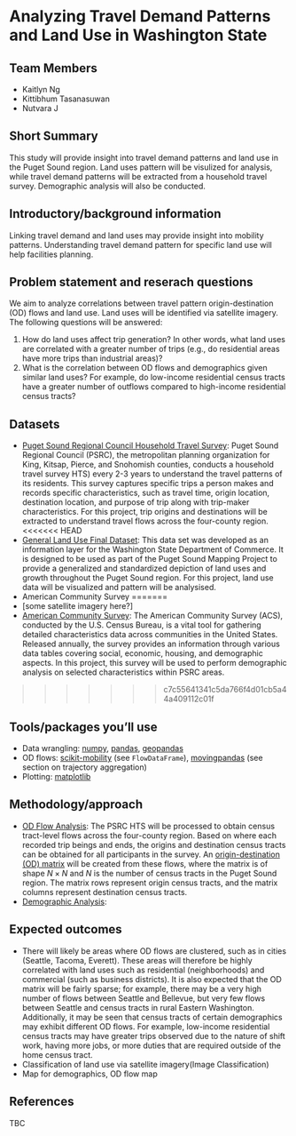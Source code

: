 # Analyzing Travel Demand Patterns and Land Use in Washington State

## Team Members
* Kaitlyn Ng
* Kittibhum Tasanasuwan
* Nutvara J

## Short Summary
This study will provide insight into travel demand patterns and land use in the Puget Sound region. Land uses pattern will be visulized for analysis, while travel demand patterns will be extracted from a household travel survey. Demographic analysis will also be conducted.


## Introductory/background information
Linking travel demand and land uses may provide insight into mobility patterns. Understanding travel demand pattern for specific land use will help facilities planning.


## Problem statement and reserach questions
We aim to analyze correlations between travel pattern origin-destination (OD) flows and land use. Land uses will be identified via satellite imagery. The following questions will be answered:
1) How do land uses affect trip generation? In other words, what land uses are correlated with a greater number of trips (e.g., do residential areas have more trips than industrial areas)?
2) What is the correlation between OD flows and demographics given similar land uses? For example, do low-income residential census tracts have a greater number of outflows compared to high-income residential census tracts?


## Datasets
* [Puget Sound Regional Council Household Travel Survey](https://www.psrc.org/our-work/household-travel-survey-program): Puget Sound Regional Council (PSRC), the metropolitan planning organization for King, Kitsap, Pierce, and Snohomish counties, conducts a household travel survey HTS) every 2-3 years to understand the travel patterns of its residents. This survey captures specific trips a person makes and records specific characteristics, such as travel time, origin location, destination location, and purpose of trip along with trip-maker characteristics. For this project, trip origins and destinations will be extracted to understand travel flows across the four-county region.
<<<<<<< HEAD
* [General Land Use Final Dataset](https://geo.wa.gov/datasets/a0ddbd4e0e2141b3841a6a42ff5aff46_0/about): This data set was developed as an information layer for the Washington State Department of Commerce. It is designed to be used as part of the Puget Sound Mapping Project to provide a generalized and standardized depiction of land uses and growth throughout the Puget Sound region. For this project, land use data will be visualized and pattern will be analysised. 
* American Community Survey
=======
* [some satellite imagery here?]
* [American Community Survey](https://www.census.gov/programs-surveys/acs): The American Community Survey (ACS), conducted by the U.S. Census Bureau, is a vital tool for gathering detailed characteristics data across communities in the United States. Released annually, the survey provides an information through various data tables covering social, economic, housing, and demographic aspects. In this project, this survey will be used to perform demographic analysis on selected characteristics within PSRC areas. 

>>>>>>> c7c55641341c5da766f4d01cb5a44a409112c01f


## Tools/packages you’ll use
* Data wrangling: [numpy](https://numpy.org/doc/stable/user/index.html#user), [pandas](https://pandas.pydata.org/docs/user_guide/index.html#user-guide), [geopandas](https://geopandas.org/en/stable/docs.html)
* OD flows: [scikit-mobility](https://github.com/scikit-mobility/scikit-mobility) (see `FlowDataFrame`), [movingpandas](https://github.com/movingpandas/movingpandas) (see section on trajectory aggregation)
* Plotting: [matplotlib](https://matplotlib.org/stable/users/index.html)


## Methodology/approach
* <u>OD Flow Analysis</u>: The PSRC HTS will be processed to obtain census tract-level flows across the four-county region. Based on where each recorded trip beings and ends, the origins and destination census tracts can be obtained for all participants in the survey. An [origin-destination (OD) matrix](https://transportgeography.org/contents/methods/spatial-interactions-gravity-model/od-matrix-construction/) will be created from these flows, where the matrix is of shape $N \times N$ and $N$ is the number of census tracts in the Puget Sound region. The matrix rows represent origin census tracts, and the matrix columns represent destination census tracts.
* <u>Demographic Analysis</u>:

## Expected outcomes
* There will likely be areas where OD flows are clustered, such as in cities (Seattle, Tacoma, Everett). These areas will therefore be highly correlated with land uses such as residential (neighborhoods) and commercial (such as business districts). It is also expected that the OD matrix will be fairly sparse; for example, there may be a very high number of flows between Seattle and Bellevue, but very few flows between Seattle and census tracts in rural Eastern Washington. Additionally, it may be seen that census tracts of certain demographics may exhibit different OD flows. For example, low-income residential census tracts may have greater trips observed due to the nature of shift work, having more jobs, or more duties that are required outside of the home census tract. 
* Classification of land use via satellite imagery(Image Classification)
* Map for demographics, OD flow map


## References
TBC
